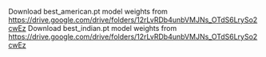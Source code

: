 Download best_american.pt model weights from https://drive.google.com/drive/folders/12rLvRDb4unbVMJNs_OTdS6LrySo2cwEz
Download best_indian.pt model weights from https://drive.google.com/drive/folders/12rLvRDb4unbVMJNs_OTdS6LrySo2cwEz
